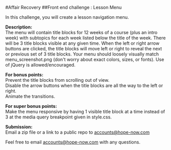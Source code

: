 #Affair Recovery
##Front end challenge : Lesson Menu


In this challenge, you will create a lesson navigation menu.

<b>Description:</b><br>
The menu will contain title blocks for 12 weeks of a course (plus an intro week) with subtopics for each week listed below the title of the week. There will be 3 title blocks visible at any given time. When the left or right arrow buttons are clicked, the title blocks will move left or right to reveal the next or previous set of 3 title blocks. Your menu should loosely visually match menu_screenshot.png (don't worry about exact colors, sizes, or fonts). Use of jQuery is allowed/encouraged.

<b>For bonus points:</b><br>
Prevent the title blocks from scrolling out of view.<br>
Disable the arrow buttons when the title blocks are all the way to the left or right.<br>
Animate the transitions.

<b>For super bonus points:</b><br>
Make the menu responsive by having 1 visible title block at a time instead of 3 at the media query breakpoint given in style.css.

<b>Submission:</b><br>
Email a zip file or a link to a public repo to accounts@hope-now.com

Feel free to email accounts@hope-now.com with any questions.
